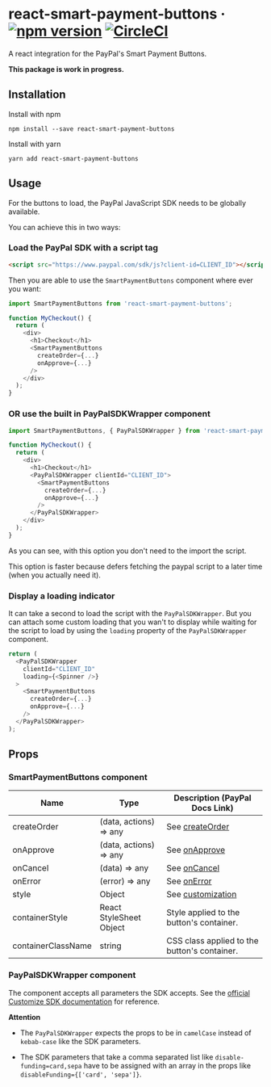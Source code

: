 # react-smart-payment-buttons &middot; [![npm version](https://img.shields.io/npm/v/react-smart-payment-buttons.svg?style=flat)](https://www.npmjs.com/package/react-smart-payment-buttons) [![CircleCI](https://circleci.com/gh/erksch/react-smart-payment-buttons.svg?style=svg)](https://circleci.com/gh/erksch/react-smart-payment-buttons)

A react integration for the PayPal's Smart Payment Buttons.

**This package is work in progress.**

## Installation

Install with npm

```
npm install --save react-smart-payment-buttons
```

Install with yarn

```
yarn add react-smart-payment-buttons
```

## Usage

For the buttons to load, the PayPal JavaScript SDK needs to be globally available.

You can achieve this in two ways:

### Load the PayPal SDK with a script tag

```html
<script src="https://www.paypal.com/sdk/js?client-id=CLIENT_ID"></script>
```

Then you are able to use the `SmartPaymentButtons` component where ever you want:

```javascript
import SmartPaymentButtons from 'react-smart-payment-buttons';

function MyCheckout() {
  return (
    <div>
      <h1>Checkout</h1>
      <SmartPaymentButtons
        createOrder={...}
        onApprove={...}
      />
    </div>
  );
}
```

### OR use the built in PayPalSDKWrapper component

```javascript
import SmartPaymentButtons, { PayPalSDKWrapper } from 'react-smart-payment-buttons';

function MyCheckout() {
  return (
    <div>
      <h1>Checkout</h1>
      <PayPalSDKWrapper clientId="CLIENT_ID">
        <SmartPaymentButtons
          createOrder={...}
          onApprove={...}
        />
      </PayPalSDKWrapper>
    </div>
  );
}
```

As you can see, with this option you don't need to the import the script.


This option is faster because defers fetching the paypal script to a later time (when you actually need it).

### Display a loading indicator

It can take a second to load the script with the `PayPalSDKWrapper`. But you can attach some custom loading that you wan't to display while waiting for the script to load by using the `loading` property of the `PayPalSDKWrapper` component.

```javascript
return (
  <PayPalSDKWrapper
    clientId="CLIENT_ID"
    loading={<Spinner />}
  >
    <SmartPaymentButtons
      createOrder={...}
      onApprove={...}
    />
  </PayPalSDKWrapper>
);
```

## Props

### SmartPaymentButtons component

| Name        | Type                    | Description (PayPal Docs Link)   |
|-------------|-------------------------|----------------------------------|
|createOrder  | (data, actions) => any  | See [createOrder](https://developer.paypal.com/docs/checkout/integrate/#4-set-up-the-transaction) |
|onApprove    | (data, actions) => any  | See [onApprove](https://developer.paypal.com/docs/checkout/integrate/#5-capture-the-transaction) |
|onCancel     | (data) => any           | See [onCancel](https://developer.paypal.com/docs/checkout/integration-features/cancellation-page/) |
|onError      | (error) => any          | See [onError](https://developer.paypal.com/docs/checkout/integration-features/handle-errors/) |
|style        | Object                  | See [customization](https://developer.paypal.com/docs/checkout/integration-features/customize-button)  |
|containerStyle| React StyleSheet Object    | Style applied to the button's container. |
|containerClassName| string | CSS class applied to the button's container. |

### PayPalSDKWrapper component

The component accepts all parameters the SDK accepts. See the [official Customize SDK documentation](https://developer.paypal.com/docs/checkout/reference/customize-sdk/)  for reference.

**Attention**

- The `PayPalSDKWrapper` expects the props to be in `camelCase` instead of `kebab-case` like the SDK parameters.

- The SDK parameters that take a comma separated list like `disable-funding=card,sepa` have to be assigned with an array in the props like `disableFunding={['card', 'sepa']}`.
